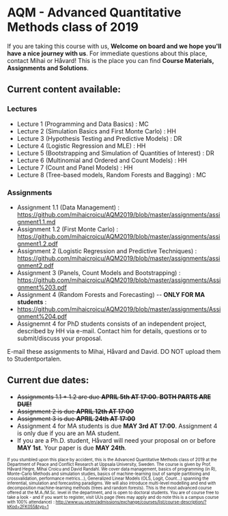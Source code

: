 # AQM - Advanced Quantitative Methods class of 2019

If you are taking this course with us, **Welcome on board and we hope you'll have a nice journey with us**. For immediate questions about this place, contact Mihai or Håvard! This is the place you can find **Course Materials, Assignments and Solutions**.

## Current content available:

### Lectures
- Lecture 1 (Programming and Data Basics) : MC
- Lecture 2 (Simulation Basics and First Monte Carlo) : HH
- Lecture 3 (Hypothesis Testing and Predictive Models) : DR
- Lecture 4 (Logistic Regression and MLE) : HH
- Lecture 5 (Bootstrapping and Simulation of Quantities of Interest) : DR
- Lecture 6 (Multinomial and Ordered and Count Models) : HH 
- Lecture 7 (Count and Panel Models) : HH
- Lecture 8 (Tree-based models, Random Forests and Bagging) : MC

### Assignments
- Assignment 1.1 (Data Management) : https://github.com/mihaicroicu/AQM2019/blob/master/assignments/assignment1.1.md
- Assignment 1.2 (First Monte Carlo) : https://github.com/mihaicroicu/AQM2019/blob/master/assignments/assignment1.2.pdf
- Assignment 2 (Logistic Regression and Predictive Techniques) : https://github.com/mihaicroicu/AQM2019/blob/master/assignments/assignment2.pdf
- Assignment 3 (Panels, Count Models and Bootstrapping) : https://github.com/mihaicroicu/AQM2019/blob/master/assignments/Assignment%203.pdf
- Assignment 4 (Random Forests and Forecasting) -- **ONLY FOR MA students** :
- https://github.com/mihaicroicu/AQM2019/blob/master/assignments/Assignment%204.pdf
- Assignemnt 4 for PhD students consists of an independent project, described by HH via e-mail. Contact him for details, questions or to submit/discuss your proposal.

E-mail these assignments to Mihai, Håvard and David. DO NOT upload them to Studentportalen.

## Current due dates:
- ~~Assignments 1.1 + 1.2 are due **APRIL 5th AT 17:00**. **BOTH PARTS ARE DUE!**~~
- ~~Assignment 2 is due **APRIL 12th AT 17:00**~~
- ~~Assignment 3 is due **APRIL 24th AT 17:00**~~
- Assignment 4 for MA students is due **MAY 3rd AT 17:00**. Assignment 4 is only due if you are an MA student. 
- If you are a Ph.D. student, Håvard will need your proposal on or before **MAY 1st**. Your paper is due **MAY 24th**.



 <sub><sup> If you stumbled upon this place by accident, this is the Advanced Quantitative Methods class of 2019 at the Department of Peace and Conflict Research at Uppsala University, Sweden. The course is given by Prof. Håvard Hegre, Mihai Croicu and David Randahl. We cover data management, basics of programming (in R), Monte-Carlo Methods and simulation studies, basics of machine-learning (out of sample partitioing and crossvalidation, performance metrics...), Generalized Linear Models (OLS, Logit, Count...) spanning the inferential, simulation and forecasting paradigms. We will also introduce multi-level modelling and end with decomposition machine-learning methods (trees and random forests). This is the most advanced course offered at the M.A./M.Sc. level in the department, and is open to doctoral students. You are of course free to take a look - and if you want to register, visit UUs page (fees may apply and do note this is a campus course with 100% attendance) : http://www.uu.se/en/admissions/exchange/courses/list/course-description/?kKod=2FK055&typ=1  <sub><sup>
